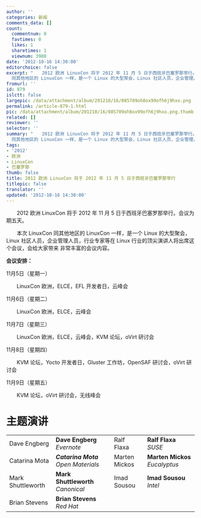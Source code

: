 ```yaml
---
author: ''
categories: 新闻
comments_data: []
count:
  commentnum: 0
  favtimes: 0
  likes: 1
  sharetimes: 1
  viewnum: 3980
date: '2012-10-16 14:30:00'
editorchoice: false
excerpt: "　　2012 欧洲 LinuxCon 将于 2012 年 11 月 5 日于西班牙巴塞罗那举行。会议为期五天。\r\n　　本次 LinuxCon
  同其他地区的 LinuxCon 一样，是一个 Linux 的大型聚会，Linux 社区人员，企业管理人员，行业专家等在 Lin ..."
fromurl: ''
id: 879
islctt: false
largepic: /data/attachment/album/201210/16/085709oh8ox99ofh6j9hxo.png
permalink: /article-879-1.html
pic: /data/attachment/album/201210/16/085709oh8ox99ofh6j9hxo.png.thumb.jpg
related: []
reviewer: ''
selector: ''
summary: "　　2012 欧洲 LinuxCon 将于 2012 年 11 月 5 日于西班牙巴塞罗那举行。会议为期五天。\r\n　　本次 LinuxCon
  同其他地区的 LinuxCon 一样，是一个 Linux 的大型聚会，Linux 社区人员，企业管理人员，行业专家等在 Lin ..."
tags:
- '2012'
- 欧洲
- LinuxCon
- 巴塞罗那
thumb: false
title: 2012 欧洲 LinuxCon 将于 2012 年 11 月 5 日于西班牙巴塞罗那举行
titlepic: false
translator: ''
updated: '2012-10-16 14:30:00'
---
```


　　2012 欧洲 LinuxCon 将于 2012 年 11 月 5 日于西班牙巴塞罗那举行。会议为期五天。


　　本次 LinuxCon 同其他地区的 LinuxCon 一样，是一个 Linux 的大型聚会，Linux 社区人员，企业管理人员，行业专家等在 Linux 行业的顶尖演讲人将出席这个会议，会给大家带来 非常丰富的会议内容。


**会议安排：**


11月5日（星期一）


　　LinuxCon 欧洲，ELCE，EFL 开发者日，云峰会


11月6日（星期二）


　　LinuxCon 欧洲，ELCE，云峰会


11月7日（星期三）


　　LinuxCon 欧洲，ELCE，云峰会，KVM 论坛，oVirt 研讨会


11月8日（星期四）


　　KVM 论坛，Yocto 开发者日，Gluster 工作坊，OpenSAF 研讨会，oVirt 研讨会


11月9日（星期五）


　　KVM 论坛，oVirt 研讨会，无线峰会


**主题演讲**
========




|  |  |  |  |
| --- | --- | --- | --- |
| Dave Engberg | **Dave Engberg** *Evernote* | Ralf Flaxa | **Ralf Flaxa** *SUSE* |
| Catarina Mota | ***Catarina Mota** Open Materials* | Marten Mickos | **Marten Mickos** *Eucalyptus* |
| Mark Shuttleworth | **Mark Shuttleworth** *Canonical* | Imad Sousou | **Imad Sousou** *Intel* |
| Brian Stevens | **Brian Stevens** *Red Hat* |  |  |